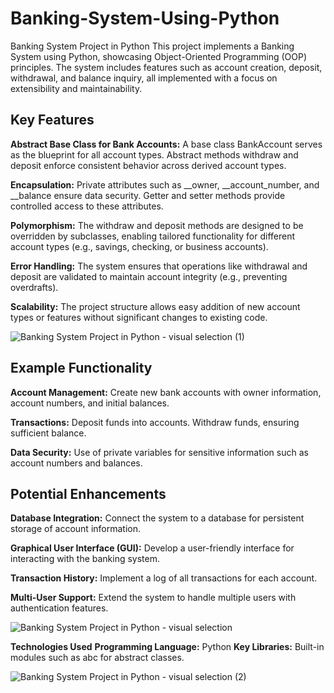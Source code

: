 # Banking-System-Using-Python

Banking System Project in Python
This project implements a Banking System using Python, showcasing Object-Oriented Programming (OOP) principles. The system includes features such as account creation, deposit, withdrawal, and balance inquiry, all implemented with a focus on extensibility and maintainability.

## Key Features

**Abstract Base Class for Bank Accounts:**
    A base class BankAccount serves as the blueprint for all account types.
    Abstract methods withdraw and deposit enforce consistent behavior across derived account types.
    
**Encapsulation:**
    Private attributes such as __owner, __account_number, and __balance ensure data security.
    Getter and setter methods provide controlled access to these attributes.
    
**Polymorphism:**
    The withdraw and deposit methods are designed to be overridden by subclasses, enabling tailored functionality for different account types (e.g., savings, checking, or business accounts).
    
**Error Handling:**
    The system ensures that operations like withdrawal and deposit are validated to maintain account integrity (e.g., preventing overdrafts).
    
**Scalability:**
    The project structure allows easy addition of new account types or features without significant changes to existing code.


![Banking System Project in Python - visual selection (1)](https://github.com/user-attachments/assets/6c756ce9-b58e-4feb-abc4-ff5f538c9c36)

    
## Example Functionality
**Account Management:**
Create new bank accounts with owner information, account numbers, and initial balances.

**Transactions:**
Deposit funds into accounts.
Withdraw funds, ensuring sufficient balance.

**Data Security:**
Use of private variables for sensitive information such as account numbers and balances.


## Potential Enhancements
**Database Integration:**
Connect the system to a database for persistent storage of account information.

**Graphical User Interface (GUI):**
Develop a user-friendly interface for interacting with the banking system.

**Transaction History:**
Implement a log of all transactions for each account.

**Multi-User Support:**
Extend the system to handle multiple users with authentication features.


![Banking System Project in Python - visual selection](https://github.com/user-attachments/assets/a2469efd-1176-44ce-8640-94aceb759d39)


 **Technologies Used**
    **Programming Language:** Python
    **Key Libraries:** Built-in modules such as abc for abstract classes.


![Banking System Project in Python - visual selection (2)](https://github.com/user-attachments/assets/cc2cbaf0-07b2-41fe-b5c6-e3758fff5363)
